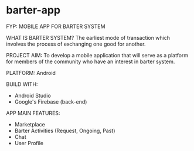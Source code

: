 # barter-app
FYP: MOBILE APP FOR BARTER SYSTEM 

WHAT IS BARTER SYSTEM? 
The earliest mode of transaction which involves the process of exchanging one good for another.

PROJECT AIM:
To develop a mobile application that will serve as a platform for members of the community who have an interest in barter system.

PLATFORM:
Android

BUILD WITH: 
- Android Studio
- Google's Firebase (back-end)

APP MAIN FEATURES:
- Marketplace
- Barter Activities (Request, Ongoing, Past)
- Chat
- User Profile


